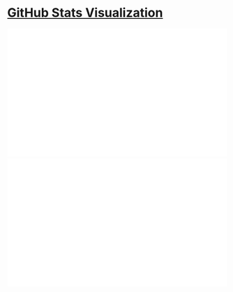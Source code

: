 # [GitHub Stats Visualization](https://github.com/jstrieb/github-stats)

<a href="https://github.com/jstrieb/github-stats">

![](https://github.com/cskroonenberg/cskroonenberg/blob/master/generated/overview.svg)
![](https://github.com/cskroonenberg/cskroonenberg/blob/master/generated/languages.svg)
